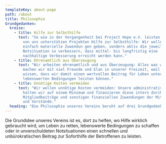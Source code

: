```yaml
---
templateKey: about-page
path: /about
title: Philosophie
Grundgedanken:
  kreise:
    - title: Hilfe zur Selbsthilfe
      text: "So wie in der Vergangenheit bei Project Hope e.V. leisten auch wir in den
        von uns unterstützen Projekten Hilfe zur Selbsthilfe: Wir wollen nicht
        einfach materielle Zuwendun gen geben, sondern aktiv die jeweilige
        Notsituation so verbessern, dass mittel- bis langfristig eine
        nachhaltige Verbesserung erreicht werden kann."
    - title: Ehrenamtlich aus Überzeugung
      text: "Wir arbeiten ehrenamtlich und aus Überzeugung: Alles was wir bewegen,
        machen wir mit viel Freunde und Elan in unserer Freizeit, weil wir
        wissen, dass wir damit einen wertvollen Beitrag für Leben unter
        lebenswerten Bedingungen leisten können."
    - title: Unnötige Kosten vermeiden
      text: "Wir wollen unnötige Kosten vermeiden: Unsere administrativen Aufwendungen
        halten wir auf einem Minimum und finanzieren diese intern durch unsere
        Mitgliedbeiträge und sonstigen finanziellen Zuwendungen der Mitglieder
        und Vorstände."
  heading: "Die Philosophie unseres Vereins beruht auf drei Grundgedanken:"
---
```

Die Grundidee unseres Vereins ist es, dort zu helfen, wo Hilfe wirklich gebraucht wird, um Leben zu retten, lebenswerte Bedingungen zu schaffen oder in unverschuldeten Notsituationen einen schnellen und unbürokratischen Beitrag zur Soforthilfe der Betroffenen zu leisten.